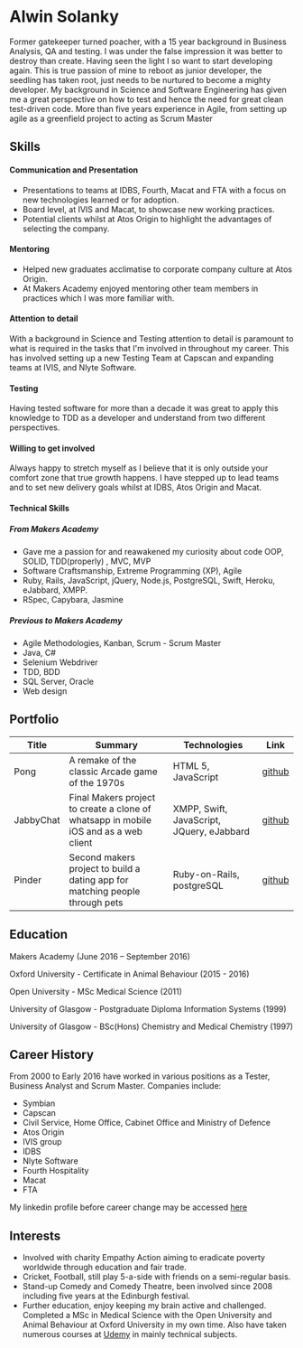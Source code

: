 # Alwin Solanky

Former gatekeeper turned poacher, with a 15 year background in Business Analysis, QA and testing. I was under the false impression it was better to destroy than create.  Having seen the light I so want to start developing again. This is true passion of mine to reboot as junior developer, the seedling has taken root, just needs to be nurtured to become a mighty developer.  My background in Science and Software Engineering has given me a great perspective on how to test and hence the need for great clean test-driven code.  More than five years experience in Agile, from setting up agile as a greenfield project to acting as Scrum Master

## Skills

#### Communication and Presentation
  * Presentations to teams at IDBS, Fourth, Macat and FTA with a focus on new technologies learned or for adoption.
  * Board level, at IVIS and Macat, to showcase new working practices.  
  * Potential clients whilst at Atos Origin to highlight the advantages of selecting the company.

#### Mentoring
  * Helped new graduates acclimatise to corporate company culture at Atos Origin.
  * At Makers Academy enjoyed mentoring other team members in practices which I was more familiar with.

#### Attention to detail
  With a background in Science and Testing attention to detail is paramount to what is required in the tasks that I'm involved in throughout my career.  This has involved setting up a new Testing Team at Capscan and expanding teams at IVIS, and Nlyte Software.

#### Testing
  Having tested software for more than a decade it was great to apply this knowledge to TDD as a developer and understand from two different perspectives.

#### Willing to get involved
  Always happy to stretch myself as I believe that it is only outside your comfort zone that true growth happens.  I have stepped up to lead teams and to set new delivery goals whilst at IDBS, Atos Origin and Macat.

#### Technical Skills

##### From Makers Academy
* Gave me a passion for and reawakened  my curiosity about code
OOP, SOLID, TDD(properly) , MVC, MVP
* Software Craftsmanship, Extreme Programming (XP), Agile
* Ruby, Rails, JavaScript, jQuery, Node.js, PostgreSQL, Swift, Heroku, eJabbard, XMPP.
* RSpec, Capybara, Jasmine

##### Previous to Makers Academy
* Agile Methodologies, Kanban, Scrum - Scrum Master
* Java, C#
* Selenium Webdriver
* TDD, BDD
* SQL Server, Oracle
* Web design

## Portfolio

| Title | Summary | Technologies | Link |
|----|-----|-----|----|
| Pong | A remake of the classic Arcade game of the 1970s| HTML 5, JavaScript| [github](https://github.com/alwinruby/Pong)|
|JabbyChat| Final Makers project to create a clone of whatsapp in mobile iOS and as a web client| XMPP, Swift, JavaScript, JQuery, eJabbard| [github](https://github.com/WhatsApe)|
|Pinder|Second makers project to build a dating app for matching people through pets |Ruby-on-Rails, postgreSQL |[github](https://github.com/alwinruby/pinder)|


## Education
Makers Academy (June 2016 – September 2016)

Oxford University - Certificate in Animal Behaviour (2015 - 2016)

Open University - MSc Medical Science (2011)

University of Glasgow - Postgraduate Diploma Information Systems (1999)

University of Glasgow - BSc(Hons) Chemistry and Medical Chemistry (1997)


## Career History

From 2000 to Early 2016 have worked in various positions as a Tester, Business Analyst and Scrum Master. Companies include:

* Symbian
* Capscan
* Civil Service, Home Office, Cabinet Office and Ministry of Defence
* Atos Origin
* IVIS group
* IDBS
* Nlyte Software
* Fourth Hospitality
* Macat
* FTA

My linkedin profile before career change may be accessed [here](https://www.linkedin.com/profile/edit?locale=en_US)

## Interests

* Involved with charity Empathy Action aiming to eradicate poverty worldwide through education and fair trade.
* Cricket, Football, still play 5-a-side with friends on a semi-regular basis.  
* Stand-up Comedy and Comedy Theatre, been involved since 2008 including five years at the Edinburgh festival.
* Further education, enjoy keeping my brain active and challenged.  Completed a MSc in Medical Science with the Open University and Animal Behaviour at Oxford University in my own time.  Also have taken numerous courses at [Udemy](https://www.udemy.com/courses/) in mainly technical subjects.
